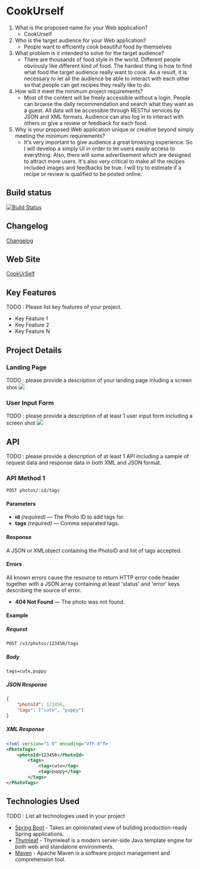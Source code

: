 # CookUrself

1. What is the proposed name for your Web application?
    - CookUrself
2. Who is the target audience for your Web application?
    - People want to effciently cook beautiful food by themselves 
3. What problem is it intended to solve for the target audience?
    - There are thousands of food style in the world. Different people obviously like different kind of food. The hardest thing is how to find what food the target audience really want to cook. As a result, it is necessary to let all the audience be able to interact with each other so that people can get recipes they really like to do.           
4. How will it meet the minimum project requirements?
    - Most of the content will be freely accessible without a login. People can browse the daily recommendation and search what they want as a guest. All data will be accessible through RESTful services by JSON and XML formats. Audience can also log in to interact with others or give a review or feedback for each food.
5. Why is your proposed Web application unique or creative beyond simply meeting the minimum requirements?
     - It's very important to give audience a great browsing experience. So I will develop a simply UI in order to let users easily access to everything. Also, there will some advertisement which are designed to attract more users. It's also very critical to make all the recipes included images and feedbacks be true. I will try to estimate if a recipe or review is qualified to be posted online.


## Build status


[![Build Status](https://travis-ci.org/infsci2560sp17/full-stack-web-zhaoyingpei99.svg?branch=master)](https://travis-ci.org/infsci2560sp17/full-stack-web-zhaoyingpei99)

## Changelog

[Changelog](https://github.com/infsci2560sp17/full-stack-web-zhaoyingpei99/blob/master/Changelog.md)

## Web Site

[CookUrSelf](https://fathomless-reef-11403.herokuapp.com/)

## Key Features

TODO : Please list key features of your project.

* Key Feature 1
* Key Feature 2
* Key Feature N

## Project Details

### Landing Page

TODO : please provide a description of your landing page inluding a screen shot ![](http://imgur.com/JkpF9UL)

### User Input Form

TODO : please provide a description of at least 1 user input form including a screen shot ![](https://.../image.jpg)

## API

TODO : please provide a description of at least 1 API including a sample of request data and response data in both XML and JSON format.

### API Method 1

    POST photos/:id/tags

#### Parameters

- **id** _(required)_ — The Photo ID to add tags for.
- **tags** _(required)_ — Comma separated tags.

#### Response

A JSON or XMLobject containing the PhotoID and list of tags accepted.

#### Errors

All known errors cause the resource to return HTTP error code header together with a JSON array containing at least 'status' and 'error' keys describing the source of error.

- **404 Not Found** — The photo was not found.

#### Example

##### Request

    POST /v1/photos/123456/tags

##### Body

    tags=cute,puppy


##### JSON Response

```json
{
    "photoId": 123456,
    "tags": ["cute", "puppy"]
}
```

##### XML Response

```xml
<?xml version="1.0" encoding="UTF-8"?>
<PhotoTags>
    <photoId>123456</PhotoId>
        <tags>
            <tag>cute</tag>
            <tag>puppy</tag>
        </tags>
</PhotoTags>
```

## Technologies Used

TODO : List all technologies used in your project

- [Spring Boot](https://projects.spring.io/spring-boot/) - Takes an opinionated view of building production-ready Spring applications.
- [Thymleaf](http://www.thymeleaf.org/) - Thymeleaf is a modern server-side Java template engine for both web and standalone environments.
- [Maven](https://maven.apache.org/) - Apache Maven is a software project management and comprehension tool.
